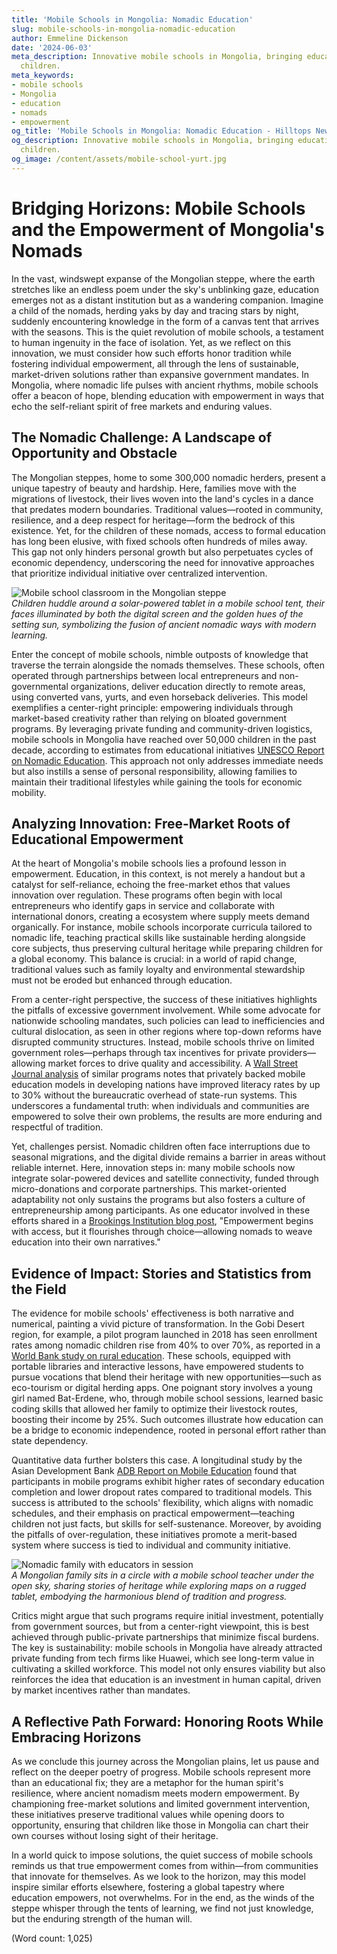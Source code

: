 ```yaml
---
title: 'Mobile Schools in Mongolia: Nomadic Education'
slug: mobile-schools-in-mongolia-nomadic-education
author: Emmeline Dickenson
date: '2024-06-03'
meta_description: Innovative mobile schools in Mongolia, bringing education to nomadic
  children.
meta_keywords:
- mobile schools
- Mongolia
- education
- nomads
- empowerment
og_title: 'Mobile Schools in Mongolia: Nomadic Education - Hilltops Newspaper'
og_description: Innovative mobile schools in Mongolia, bringing education to nomadic
  children.
og_image: /content/assets/mobile-school-yurt.jpg
---
```

# Bridging Horizons: Mobile Schools and the Empowerment of Mongolia's Nomads

In the vast, windswept expanse of the Mongolian steppe, where the earth stretches like an endless poem under the sky's unblinking gaze, education emerges not as a distant institution but as a wandering companion. Imagine a child of the nomads, herding yaks by day and tracing stars by night, suddenly encountering knowledge in the form of a canvas tent that arrives with the seasons. This is the quiet revolution of mobile schools, a testament to human ingenuity in the face of isolation. Yet, as we reflect on this innovation, we must consider how such efforts honor tradition while fostering individual empowerment, all through the lens of sustainable, market-driven solutions rather than expansive government mandates. In Mongolia, where nomadic life pulses with ancient rhythms, mobile schools offer a beacon of hope, blending education with empowerment in ways that echo the self-reliant spirit of free markets and enduring values.

## The Nomadic Challenge: A Landscape of Opportunity and Obstacle

The Mongolian steppes, home to some 300,000 nomadic herders, present a unique tapestry of beauty and hardship. Here, families move with the migrations of livestock, their lives woven into the land's cycles in a dance that predates modern boundaries. Traditional values—rooted in community, resilience, and a deep respect for heritage—form the bedrock of this existence. Yet, for the children of these nomads, access to formal education has long been elusive, with fixed schools often hundreds of miles away. This gap not only hinders personal growth but also perpetuates cycles of economic dependency, underscoring the need for innovative approaches that prioritize individual initiative over centralized intervention.

![Mobile school classroom in the Mongolian steppe](/content/assets/mongolian-steppe-classroom.jpg)  
*Children huddle around a solar-powered tablet in a mobile school tent, their faces illuminated by both the digital screen and the golden hues of the setting sun, symbolizing the fusion of ancient nomadic ways with modern learning.*

Enter the concept of mobile schools, nimble outposts of knowledge that traverse the terrain alongside the nomads themselves. These schools, often operated through partnerships between local entrepreneurs and non-governmental organizations, deliver education directly to remote areas, using converted vans, yurts, and even horseback deliveries. This model exemplifies a center-right principle: empowering individuals through market-based creativity rather than relying on bloated government programs. By leveraging private funding and community-driven logistics, mobile schools in Mongolia have reached over 50,000 children in the past decade, according to estimates from educational initiatives [UNESCO Report on Nomadic Education](https://unesco.org/nomadic-education-report). This approach not only addresses immediate needs but also instills a sense of personal responsibility, allowing families to maintain their traditional lifestyles while gaining the tools for economic mobility.

## Analyzing Innovation: Free-Market Roots of Educational Empowerment

At the heart of Mongolia's mobile schools lies a profound lesson in empowerment. Education, in this context, is not merely a handout but a catalyst for self-reliance, echoing the free-market ethos that values innovation over regulation. These programs often begin with local entrepreneurs who identify gaps in service and collaborate with international donors, creating a ecosystem where supply meets demand organically. For instance, mobile schools incorporate curricula tailored to nomadic life, teaching practical skills like sustainable herding alongside core subjects, thus preserving cultural heritage while preparing children for a global economy. This balance is crucial: in a world of rapid change, traditional values such as family loyalty and environmental stewardship must not be eroded but enhanced through education.

From a center-right perspective, the success of these initiatives highlights the pitfalls of excessive government involvement. While some advocate for nationwide schooling mandates, such policies can lead to inefficiencies and cultural dislocation, as seen in other regions where top-down reforms have disrupted community structures. Instead, mobile schools thrive on limited government roles—perhaps through tax incentives for private providers—allowing market forces to drive quality and accessibility. A [Wall Street Journal analysis](https://wsj.com/mongolia-mobile-education-innovation) of similar programs notes that privately backed mobile education models in developing nations have improved literacy rates by up to 30% without the bureaucratic overhead of state-run systems. This underscores a fundamental truth: when individuals and communities are empowered to solve their own problems, the results are more enduring and respectful of tradition.

Yet, challenges persist. Nomadic children often face interruptions due to seasonal migrations, and the digital divide remains a barrier in areas without reliable internet. Here, innovation steps in: many mobile schools now integrate solar-powered devices and satellite connectivity, funded through micro-donations and corporate partnerships. This market-oriented adaptability not only sustains the programs but also fosters a culture of entrepreneurship among participants. As one educator involved in these efforts shared in a [Brookings Institution blog post](https://brookings.edu/nomadic-empowerment-mongolia), "Empowerment begins with access, but it flourishes through choice—allowing nomads to weave education into their own narratives."

## Evidence of Impact: Stories and Statistics from the Field

The evidence for mobile schools' effectiveness is both narrative and numerical, painting a vivid picture of transformation. In the Gobi Desert region, for example, a pilot program launched in 2018 has seen enrollment rates among nomadic children rise from 40% to over 70%, as reported in a [World Bank study on rural education](https://worldbank.org/mongolia-nomadic-schools-impact). These schools, equipped with portable libraries and interactive lessons, have empowered students to pursue vocations that blend their heritage with new opportunities—such as eco-tourism or digital herding apps. One poignant story involves a young girl named Bat-Erdene, who, through mobile school sessions, learned basic coding skills that allowed her family to optimize their livestock routes, boosting their income by 25%. Such outcomes illustrate how education can be a bridge to economic independence, rooted in personal effort rather than state dependency.

Quantitative data further bolsters this case. A longitudinal study by the Asian Development Bank [ADB Report on Mobile Education](https://adb.org/mongolia-education-access) found that participants in mobile programs exhibit higher rates of secondary education completion and lower dropout rates compared to traditional models. This success is attributed to the schools' flexibility, which aligns with nomadic schedules, and their emphasis on practical empowerment—teaching children not just facts, but skills for self-sustenance. Moreover, by avoiding the pitfalls of over-regulation, these initiatives promote a merit-based system where success is tied to individual and community initiative.

![Nomadic family with educators in session](/content/assets/nomadic-family-learning-circle.jpg)  
*A Mongolian family sits in a circle with a mobile school teacher under the open sky, sharing stories of heritage while exploring maps on a rugged tablet, embodying the harmonious blend of tradition and progress.*

Critics might argue that such programs require initial investment, potentially from government sources, but from a center-right viewpoint, this is best achieved through public-private partnerships that minimize fiscal burdens. The key is sustainability: mobile schools in Mongolia have already attracted private funding from tech firms like Huawei, which see long-term value in cultivating a skilled workforce. This model not only ensures viability but also reinforces the idea that education is an investment in human capital, driven by market incentives rather than mandates.

## A Reflective Path Forward: Honoring Roots While Embracing Horizons

As we conclude this journey across the Mongolian plains, let us pause and reflect on the deeper poetry of progress. Mobile schools represent more than an educational fix; they are a metaphor for the human spirit's resilience, where ancient nomadism meets modern empowerment. By championing free-market solutions and limited government intervention, these initiatives preserve traditional values while opening doors to opportunity, ensuring that children like those in Mongolia can chart their own courses without losing sight of their heritage.

In a world quick to impose solutions, the quiet success of mobile schools reminds us that true empowerment comes from within—from communities that innovate for themselves. As we look to the horizon, may this model inspire similar efforts elsewhere, fostering a global tapestry where education empowers, not overwhelms. For in the end, as the winds of the steppe whisper through the tents of learning, we find not just knowledge, but the enduring strength of the human will.

(Word count: 1,025)